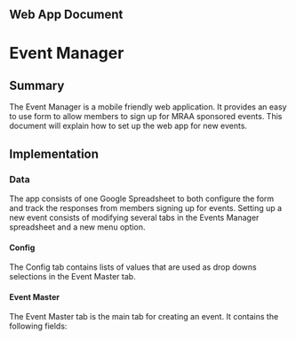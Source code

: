 ## Web App Document
# Event Manager

## Summary
The Event Manager is a mobile friendly web application. It provides an easy to use form to allow members to sign up for MRAA sponsored events. This document will explain how to set up the web app for new events.

## Implementation
### Data
The app consists of one Google Spreadsheet to both configure the form and track the responses from members signing up for events. Setting up a new event consists of modifying several tabs in the Events Manager spreadsheet and a new menu option.

#### Config
The Config tab contains lists of values that are used as drop downs selections in the Event Master tab.

#### Event Master
The Event Master tab is the main tab for creating an event. It contains the following fields:
